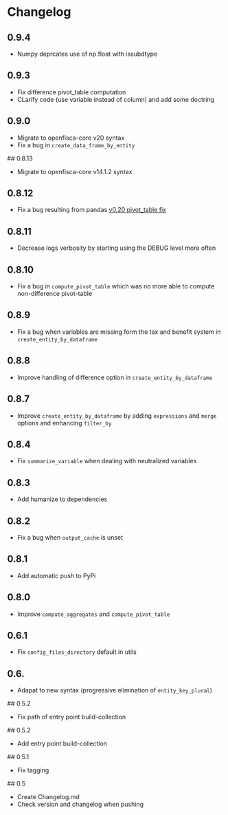 
# Changelog

## 0.9.4
* Numpy deprcates use of np.float with issubdtype

## 0.9.3
* Fix difference pivot_table computation
* CLarify code (use variable instead of column) and add some doctring

## 0.9.0
* Migrate to openfisca-core v20 syntax
* Fix a bug in `create_data_frame_by_entity`

## 0.8.13

* Migrate to openfisca-core v14.1.2 syntax

## 0.8.12
* Fix a bug resulting from pandas [v0.20 pivot_table fix](https://github.com/pandas-dev/pandas/pull/13554)
## 0.8.11

* Decrease logs verbosity by starting using the DEBUG level more often

## 0.8.10

* Fix a bug in `compute_pivot_table` which was no more able to compute non-difference pivot-table

## 0.8.9

* Fix a bug when variables are missing form the tax and benefit system in `create_entity_by_dataframe`

## 0.8.8

* Improve handling of difference option in `create_entity_by_dataframe`

## 0.8.7

* Improve `create_entity_by_dataframe` by adding `expressions` and `merge` options and
enhancing `filter_by`

## 0.8.4

* Fix `summarize_variable` when dealing with neutralized variables

## 0.8.3

* Add humanize to dependencies

## 0.8.2

* Fix a bug when `output_cache` is unset

## 0.8.1

* Add automatic push to PyPi

## 0.8.0

* Improve `compute_aggregates` and `compute_pivot_table`

## 0.6.1

* Fix `config_files_directory` default in utils

## 0.6.

* Adapat to new syntax (progressive elimination of `entity_key_plural`)

## 0.5.2

* Fix path of entry point build-collection

## 0.5.2

* Add entry point build-collection


## 0.5.1

* Fix tagging


## 0.5

* Create Changelog.md
* Check version and changelog when pushing
